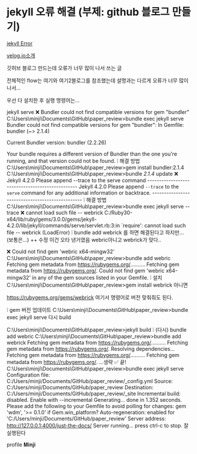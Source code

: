 # jekyll 오류 해결 (부제: github 블로그 만들기)

[jekyll Error](https://velog.io/@minji-o-j/jekyll-%EC%98%A4%EB%A5%98-%ED%95%B4%EA%B2%B0)

[velog.io소개](https://velog.io/)

깃허브 블로그 만드는데 오류가 너무 많이 나서 쓰는 글

전체적인 flow는 여기와 여기2블로그를 참조했는데 설명과는 다르게 오류가 너무 많이나서...

우선 다 설치한 후 실행 명령어는...

jekyll serve
❌ Bundler could not find compatible versions for gem "bundler"
C:\Users\minji\Documents\GitHub\paper_review>bundle exec jekyll serve
Bundler could not find compatible versions for gem "bundler":
  In Gemfile:
    bundler (~> 2.1.4)

  Current Bundler version:
    bundler (2.2.26)

Your bundle requires a different version of Bundler than the one you're running, and that version could not be found.
❕ 해결 방법
C:\Users\minji\Documents\GitHub\paper_review>gem install bundler:2.1.4
C:\Users\minji\Documents\GitHub\paper_review>bundle _2.1.4_ update
❌ Jekyll 4.2.0 Please append --trace to the serve command
                    ------------------------------------------------
      Jekyll 4.2.0   Please append `--trace` to the `serve` command
                     for any additional information or backtrace.
                    ------------------------------------------------
❕ 해결 방법
C:\Users\minji\Documents\GitHub\paper_review>bundle exec jekyll serve --trace
❌ cannot load such file -- webrick
C:/Ruby30-x64/lib/ruby/gems/3.0.0/gems/jekyll-4.2.0/lib/jekyll/commands/serve/servlet.rb:3:in `require': cannot load such file -- webrick (LoadError)
❕ bundle add webrick
를 하면 해결된다고 하지만... (보통은...)
++ 수정 이건 오타 낸거였음 webric아니고 webrick가 맞다..

❌ Could not find gem 'webric x64-mingw32'
C:\Users\minji\Documents\GitHub\paper_review>bundle add webric
Fetching gem metadata from https://rubygems.org/..........
Fetching gem metadata from https://rubygems.org/.
Could not find gem 'webric x64-mingw32' in any of the gem sources listed in your
Gemfile.
❕ 설치
C:\Users\minji\Documents\GitHub\paper_review>gem install webrick
아니면

https://rubygems.org/gems/webrick
여기서 명령어로 버전 맞춰줘도 된다.

❕ gem 버전 업데이트
C:\Users\minji\Documents\GitHub\paper_review>bundle exec jekyll serve
다시 build

C:\Users\minji\Documents\GitHub\paper_review>jekyll build
❕ (다시) bundle add webric
C:\Users\minji\Documents\GitHub\paper_review>bundle add webrick
Fetching gem metadata from https://rubygems.org/..........
Fetching gem metadata from https://rubygems.org/.
Resolving dependencies...
Fetching gem metadata from https://rubygems.org/..........
Fetching gem metadata from https://rubygems.org/.
...생략
✅ 끝!
C:\Users\minji\Documents\GitHub\paper_review>bundle exec jekyll serve
Configuration file: C:/Users/minji/Documents/GitHub/paper_review/_config.yml
            Source: C:/Users/minji/Documents/GitHub/paper_review
       Destination: C:/Users/minji/Documents/GitHub/paper_review/_site
 Incremental build: disabled. Enable with --incremental
      Generating...
                    done in 1.352 seconds.
  Please add the following to your Gemfile to avoid polling for changes:
    gem 'wdm', '>= 0.1.0' if Gem.win_platform?
 Auto-regeneration: enabled for 'C:/Users/minji/Documents/GitHub/paper_review'
    Server address: http://127.0.0.1:4000/just-the-docs/
  Server running... press ctrl-c to stop.
잘 실행된다

profile
𝐌𝐢𝐧𝐣𝐢